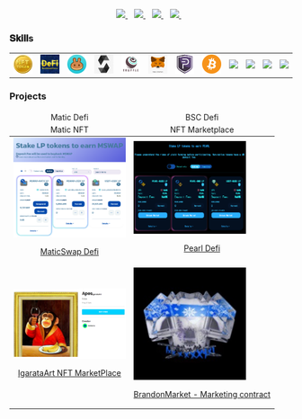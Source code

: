 <p align='center'>
<a href="https://t.me/kroim1202">
  <img src="https://img.shields.io/badge/telegram-%230077B5.svg?&style=for-the-badge&logo=telegram&logoColor=white" />
</a>&nbsp;&nbsp;
<a href="https://join.skype.com/invite/eumi2mzscGm8">
  <img src="https://img.shields.io/badge/skype-%231DA1F3.svg?&style=for-the-badge&logo=skype&logoColor=white" />
</a>&nbsp;&nbsp;
<a href="https://www.linkedin.com/in/kroim1202">
  <img src="https://img.shields.io/badge/linkedin-%230077B5.svg?&style=for-the-badge&logo=linkedin&logoColor=white" />
</a>&nbsp;&nbsp;
<a href="mailto:wonderfulplayer@outlook.com">
  <img src="https://img.shields.io/badge/email me-%231DA1F3.svg?&style=for-the-badge&logo=gmail&logoColor=white" />
</a>&nbsp;&nbsp;
</p>

### 𝐒𝐤𝐢𝐥𝐥s
<table>
  <tr>
      <td><img src="https://github.com/kroim/profile/blob/master/icons/icon_nft.png?raw=true" width="200"></td>
      <td><img src="https://github.com/kroim/profile/blob/master/icons/icon_defi.png?raw=true" width="200"></td>
      <td><img src="https://github.com/kroim/profile/blob/master/icons/icon_pancake.png?raw=true" width="200"></td>
      <td><img src="https://github.com/kroim/profile/blob/master/icons/icon_solidity.png?raw=true" width="200"></td>
      <td><img src="https://github.com/kroim/profile/blob/master/icons/icon_truffle.png?raw=true" width="200"></td>
      <td><img src="https://github.com/kroim/profile/blob/master/icons/icon_metamask.png?raw=true" width="200"></td>
      <td><img src="https://github.com/kroim/profile/blob/master/icons/icon_pivx.png?raw=true" width="200"></td>
      <td><img src="https://github.com/kroim/profile/blob/master/icons/icon_bitcoin.png?raw=true" width="200"></td>
      <td><img src="https://cdn.iconscout.com/icon/free/png-128/javascript-1174950.png" width="200"></td>
      <td><img src="https://cdn.iconscout.com/icon/free/png-128/node-1174925.png" width="200"></td>
      <td><img src="https://cdn.iconscout.com/icon/free/png-128/react-1175109.png" width="200"></td>
      <td><img src="https://cdn.iconscout.com/icon/free/png-128/vue-282497.png" width="200"></td>
  </tr>  
</table>

### Projects
<table>
    <thead align="center">
        <tr>
            <td>Matic Defi</td>
            <td>BSC Defi</td>  
          </tr>
          <tr>
            <td>Matic NFT</td>
            <td>NFT Marketplace</td>
        </tr>
    </thead>
        <tr>
            <td>
                <a href="https://maticfront.web.app/farms">
                    <img src="https://github.com/kroim/profile/blob/master/projects/maticswap.png?raw=true" width="200">
                    <p align="center">MaticSwap Defi</p>
                </a>
            </td>
            <td>
                <a href="https://pearl-frontend-v1.vercel.app/farms">
                    <img src="https://github.com/kroim/profile/blob/master/projects/pearl.png?raw=true" width="200">
                    <p align="center">Pearl Defi</p>
                </a>
            </td> 
          </tr>
          <tr>
            <td>
                <a href="http://18.188.94.167:5000/">
                    <img src="https://github.com/kroim/profile/blob/master/projects/IgarataArtNFT.png?raw=true" width="200">
                    <p align="center">IgarataArt NFT MarketPlace</p>
                </a>
            </td>
            <td>
                <a href="https://github.com/kroim/BrandonMarketing-Contract">
                    <img src="https://github.com/kroim/profile/blob/master/projects/NFT_BrandonMarket.png?raw=true" width="200">
                    <p align="center">BrandonMarket - Marketing contract</p>
                </a>
            </td>                      
        </tr>       
</table>


